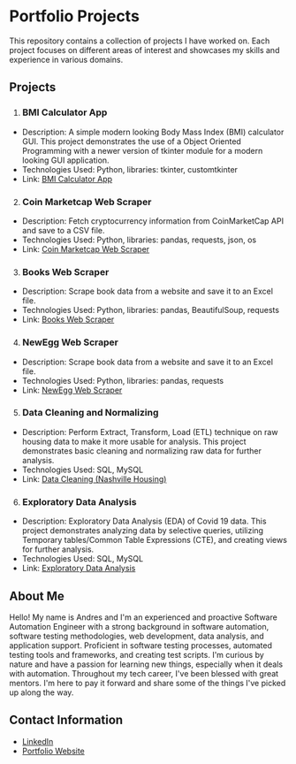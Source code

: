 # Portfolio Projects

This repository contains a collection of projects I have worked on. Each project focuses on different areas of interest and showcases my skills and experience in various domains.

## Projects
1. ### BMI Calculator App
  * Description: A simple modern looking Body Mass Index (BMI) calculator GUI. This project demonstrates the use of a Object Oriented Programming with a newer version of tkinter module for a modern looking GUI application.
  * Technologies Used: Python, libraries: tkinter, customtkinter
  * Link: [BMI Calculator App](https://github.com/andresceleste/portfolio_projects/blob/main/bmi_calculator.py)

2. ### Coin Marketcap Web Scraper
  * Description: Fetch cryptocurrency information from CoinMarketCap API and save to a CSV file.
  * Technologies Used: Python, libraries: pandas, requests, json, os
  * Link: [Coin Marketcap Web Scraper]()

3. ### Books Web Scraper
  * Description: Scrape book data from a website and save it to an Excel file.
  * Technologies Used: Python, libraries: pandas, BeautifulSoup, requests
  * Link: [Books Web Scraper](https://github.com/andresceleste/portfolio_projects/blob/main/coin_market_cap_webscraper.py)

4. ### NewEgg Web Scraper
  * Description: Scrape book data from a website and save it to an Excel file.
  * Technologies Used: Python, libraries: pandas, requests
  * Link: [NewEgg Web Scraper]()

5. ### Data Cleaning and Normalizing
  * Description: Perform Extract, Transform, Load (ETL) technique on raw housing data to make it more usable for analysis. This project demonstrates basic cleaning and normalizing raw data for further analysis.
  * Technologies Used: SQL, MySQL
  * Link: [Data Cleaning (Nashville Housing)](https://github.com/andresceleste/portfolio_projects/blob/main/data_cleaning_nashville_housing_data.sql)

6. ### Exploratory Data Analysis
  * Description: Exploratory Data Analysis (EDA) of Covid 19 data. This project demonstrates analyzing data by selective queries, utilizing Temporary tables/Common Table Expressions (CTE), and creating views for further analysis.
  * Technologies Used: SQL, MySQL
  * Link: [Exploratory Data Analysis](https://github.com/andresceleste/portfolio_projects/blob/main/eda_covid_19_sql_queries.sql)

## About Me
Hello! My name is Andres and I'm an experienced and proactive Software Automation Engineer with a strong background in software automation, software testing methodologies, web development, data analysis, and application support. 
Proficient in software testing processes, automated testing tools and frameworks, and creating test scripts. I'm curious by nature and have a passion for learning new things, especially when it deals with automation. Throughout my
tech career, I've been blessed with great mentors. I'm here to pay it forward and share some of the things I've picked up along the way.

## Contact Information
* [LinkedIn](https://www.linkedin.com/in/andres-celeste-25562912a)
* [Portfolio Website](https://andresceleste.github.io/)
